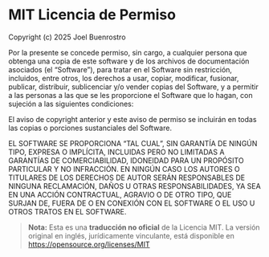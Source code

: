 # MIT Licencia de Permiso

Copyright (c) 2025 Joel Buenrostro

Por la presente se concede permiso, sin cargo, a cualquier persona que obtenga una copia
de este software y de los archivos de documentación asociados (el “Software”), para
tratar en el Software sin restricción, incluidos, entre otros, los derechos a usar,
copiar, modificar, fusionar, publicar, distribuir, sublicenciar y/o vender copias del
Software, y a permitir a las personas a las que se les proporcione el Software que lo
hagan, con sujeción a las siguientes condiciones:

El aviso de copyright anterior y este aviso de permiso se incluirán en todas las copias o
porciones sustanciales del Software.

EL SOFTWARE SE PROPORCIONA “TAL CUAL”, SIN GARANTÍA DE NINGÚN TIPO, EXPRESA O IMPLÍCITA,
INCLUIDAS PERO NO LIMITADAS A GARANTÍAS DE COMERCIABILIDAD, IDONEIDAD PARA UN PROPÓSITO
PARTICULAR Y NO INFRACCIÓN. EN NINGÚN CASO LOS AUTORES O TITULARES DE LOS DERECHOS DE AUTOR
SERÁN RESPONSABLES DE NINGUNA RECLAMACIÓN, DAÑOS U OTRAS RESPONSABILIDADES, YA SEA EN
UNA ACCIÓN CONTRACTUAL, AGRAVIO O DE OTRO TIPO, QUE SURJAN DE, FUERA DE O EN CONEXIÓN
CON EL SOFTWARE O EL USO U OTROS TRATOS EN EL SOFTWARE.

> **Nota:** Esta es una **traducción no oficial** de la Licencia MIT. La versión original en inglés, jurídicamente vinculante, está disponible en  
> <https://opensource.org/licenses/MIT>
